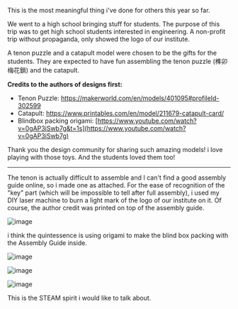 
This is the most meaningful thing i've done for others this year so far. 

We went to a high school bringing stuff for students. The purpose of this trip was to get high school students interested in engineering. A non-profit trip without propaganda, only showed the logo of our institute. 

A tenon puzzle and a catapult model were chosen to be the gifts for the students. They are expected to have fun assembling the tenon puzzle (榫卯梅花鎖) and the catapult. 

**Credits to the authors of designs first:**

- Tenon Puzzle: https://makerworld.com/en/models/401095#profileId-302599
- Catapult: https://www.printables.com/en/model/211679-catapult-card/
- Blindbox packing origami: [https://www.youtube.com/watch?v=0gAP3iSwb7g&t=1s](https://www.youtube.com/watch?v=0gAP3iSwb7g)

Thank you the design community for sharing such amazing models! i love playing with those toys. And the students loved them too! 

----

The tenon is actually difficult to assemble and I can't find a good assembly guide online, so i made one as attached. For the ease of recognition of the "key" part (which will be impossible to tell after full assembly), i used my DIY laser machine to burn a light mark of the logo of our institute on it. Of course, the author credit was printed on top of the assembly guide. 

![image](https://github.com/treesess/STEAMRELAY/assets/20311124/5d424565-f4b6-48a7-bdd0-0219e1701321)




i think the quintessence is using origami to make the blind box packing with the Assembly Guide inside. 

![image](https://github.com/treesess/STEAMRELAY/assets/20311124/c8c3d30d-1b53-4bf5-a939-88cf2f8b5197)

![image](https://github.com/treesess/STEAMRELAY/assets/20311124/503bf436-896f-4470-ac61-82c349503ee3)

![image](https://github.com/treesess/STEAMRELAY/assets/20311124/5a796676-a14a-45e3-9bd7-107686354c4f)



This is the STEAM spirit i would like to talk about. 
